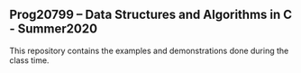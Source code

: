## Prog20799 – Data Structures and Algorithms in C - Summer2020
This repository contains the examples and demonstrations done during the class time.
